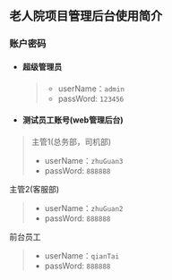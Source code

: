 ## 老人院项目管理后台使用简介

### 账户密码
- #### 超级管理员
  > * userName：`admin`
  > * passWord: `123456`
- #### 测试员工账号(web管理后台)

> 主管1(总务部，司机部)
> * userName：`zhuGuan3`
> * passWord: `888888`

 主管2(客服部)
> * userName：`zhuGuan2`
> * passWord: `888888`

 前台员工
 > * userName：`qianTai`
 > * passWord: `888888`

